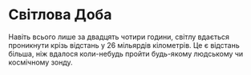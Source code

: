 # Світлова Доба

Навіть всього лише за двадцять чотири години, світлу вдається проникнути крізь
відстань у 26 мільярдів кілометрів. Це є відстань більша, ніж вдалося
коли-небудь пройти будь-якому людському чи космічному зонду.
